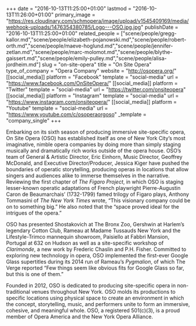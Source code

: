 +++
date = "2016-10-13T11:25:00+01:00"
lastmod = "2016-10-13T11:26:00+01:00"
primary_image = "https://res.cloudinary.com/schmopera/image/upload/v1545409169/media/webhook-uploads/1476354380785/Logo---OSO.jpg.jpg"
publishDate = "2016-10-13T11:25:00+01:00"
related_people = ["scene/people/gregg-kallor.md","scene/people/elizabeth-pojanowski.md","scene/people/robert-orth.md","scene/people/maeve-hoglund.md","scene/people/jennifer-zetlan.md","scene/people/marc-molomot.md","scene/people/blythe-gaissert.md","scene/people/emily-pulley.md","scene/people/alisa-jordheim.md"]
slug = "on-site-opera"
title = "On Site Opera"
type_of_company = "Opera Company"
website = "http://osopera.org/"
[[social_media]]
platform = "Facebook"
template = "social-media"
url = "https://www.facebook.com/OnSiteOpera/"
[[social_media]]
platform = "Twitter"
template = "social-media"
url = "https://twitter.com/onsiteopera"
[[social_media]]
platform = "Instagram"
template = "social-media"
url = "https://www.instagram.com/onsiteopera/"
[[social_media]]
platform = "Youtube"
template = "social-media"
url = "https://www.youtube.com/c/osoperaorgoso"
_template = "company_single"
+++

Embarking on its sixth season of producing immersive site-specific opera, On Site Opera (OSO) has established itself as one of New York City’s most imaginative, nimble opera companies by doing more than simply staging musically and dramatically rich works outside of the opera house. OSO’s team of General & Artistic Director, Eric Einhorn, Music Director, Geoffrey McDonald, and Executive Director/Producer, Jessica Kiger have pushed the boundaries of operatic storytelling, producing operas in locations that allow singers and audiences alike to immerse themselves in the narrative. Reviewing the first chapter of *The Figaro Project*, in which OSO is staging lesser-known operatic adaptations of French playwright Pierre-Augustin Caron de Beaumarchais’ (1732-1799) famed trilogy of Figaro plays, Anthony Tommasini of *The New York Times* wrote, “This visionary company could be on to something big.” He also noted that the “space proved ideal for the intrigues of the opera.”

OSO has presented Shostakovich at The Bronx Zoo, Gershwin at Harlem’s legendary Cotton Club, Rameau at Madame Tussauds New York and the Lifestyle-Trimco mannequin showroom, Paisiello at Fabbri Mansion, Portugal at 632 on Hudson as well as a site-specific workshop of *Clarimonde*, a new work by Frederic Chaslin and P.H. Fisher. Committed to exploring new technology in opera, OSO implemented the first-ever Google Glass supertitles during its 2014 run of Rameau’s *Pygmalion*, of which The Verge reported “Few things seem like obvious fits for Google Glass so far, but this is one of them.”

Founded in 2012, OSO is dedicated to producing site-specific opera in non-traditional venues throughout New York. OSO molds its productions to specific locations using physical space to create an environment in which the concept, storytelling, music, and performers unite to form an immersive, cohesive, and meaningful whole. OSO, a registered 501(c)(3), is a proud member of Opera America and the New York Opera Alliance.
